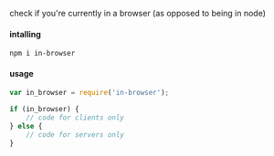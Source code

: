 check if you're currently in a browser (as opposed to being in node)

#### intalling

`npm i in-browser`

#### usage

```js
var in_browser = require('in-browser');

if (in_browser) {
    // code for clients only
} else {
    // code for servers only
}
```
